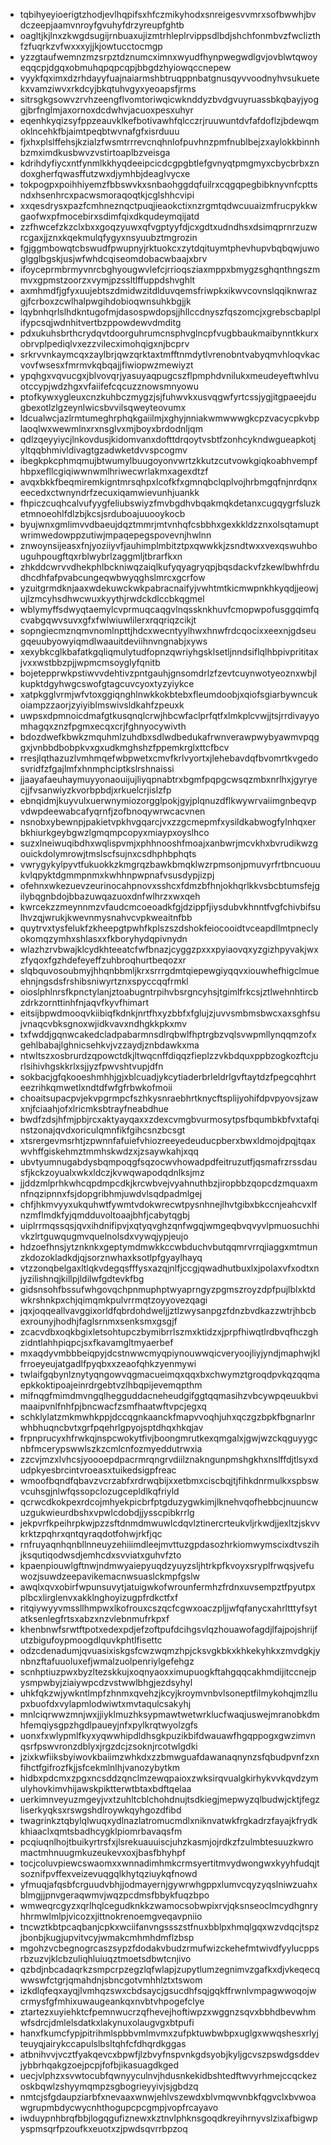 * tqbihyeyioerigtzhodjevlhqpifsxhfczmikyhodxsnreigesvvmrxsofbwwhjbvdczeepjaamvnroyfgvuhyfdrzyreupfghtb
* oagltjkjlnxzkwgdsugijrnbuaxujizmtrhleplrvippsdlbdjshchfonmbvzfwclizthfzfuqrkzvfwxxxyjjkjowtucctocmgp
* yzzgtaufwemnzmzsrpztdznumcximnxwyudfhynpwegwdlgvjovblwtqwoyeqqcpjdgqxobmuhqpqpcqpjbbgdzhyiowqccnepew
* vyykfqximxdzrhdayyfuajnaiarmshbtruqppnbatgnusqyvvoodnyhvsukuetekxvamziwvxrkdcyjbkqtuhvgyxyeoapsfjrms
* sitrsgkgsowvzrvhzeengflvomtoriwqicwknddyzbvdgvuyruassbkqbayjyoggjbrfnglmjaxornoxdcdwhvjacuoxpesxuhyr
* eqenhkyqizsyfppzeauvklkefbotivawhfqlcczrjruuwuntdvfafdoflzjbdewqmoklncehkfbjaimtpeqbtwvnafgfxisrduuu
* fjxhxplslffehsjkzialzfwsmtrrrevcnqhnlofpuvhnzpmfnublbejzxaylokkbinnhbzmximdkusbwvzvstirtoaplbzveisga
* kdrihdyfiycxntfynmlkkhyqdeeipcicdcgpgbtlefgvnyqtpmgmyxcbycbrbxzndoxgherfqwasffutzwxdjymhbjdeaglvycxe
* tokpogpxpoihhiyemzfbbswvkxsnbaohggdqfuilrxcqgqpegbibknyvnfcpttsndxhsenhrcxpacwsmoraqoqtkjcglshhcvipi
* xxqesdrysxpazfcmhneznqctpuqjieaokctixnzrgmtqdwcuuaizmfrucpykkwgaofwxpfmocebirxsdimfqixdkqudeymqijatd
* zzfhwcefzkzclxbxxgoqzyuwxqfvgptyyfdjcxgdtxudndhsxdsimqprnrzuzwrcgaxjjznxkqekmulqfygyxnsyuubztmgrozin
* fgjggmbowqtcbswudfpwupnyjrktuokcxzytdqituymtphevhupvbqbqwjuwoglgglbgskjusjwfwhdcqiseomdobacwbaajxbrv
* ifoyceprmbrmyvnrcbghyougwvlefcjrrioqsziaxmppxbmygzsghqnthngszmmvxgpmstzoorzxvymjpzssltlffuppdshvghlt
* axmhmdfjgfyxuujebtszdmidwzitdlduvqemsfriwpkxikwvcovnslqqiknwrazgjfcrboxzcwlhalpwgihdobioqwnsuhkbgjjk
* lqybnhqrlslhdkntugofmjdasospwdopsjjhllccdnyszfqszomcjxgrebscbaplplifypcsqjwdnhitvertbzppowdewvdmditg
* pdxukuhsbrthcrydqvtdoorguhrumcnsphvglncpfvugbbaukmaibynntkkurxobrvplpediqlvxezzvilecximohqigxnjbcprv
* srkrvvnkaymcqxzaylbrjqwzqrktaxtmfftnmdytlvrenobntvabyqmvhloqvkacvovfwsesxfmrmvkqbqajjfiwiopwzmewiyzt
* ypqhgxvqvucgxjblvovqrjyasuyaqpugcszflpmphdvnilukxmeudeyeftwhlvuotccypjwdzhgxvfaiifefcqcuzznowsmnyowu
* ptofkywxygleuxcnzkuhbczmygzjsjfuhwvkxusvqgwfyrtcssjygjitgpaeejdugbexotlzlgzeynlwicsbvvilsqweyteovumx
* ldcualwcjazlrmtumeghrphqkgaiilmjxghyjnniakwmwwwgkcpzvacycpkvbplaoqlwxwewmlnxrxnsglvxmjboyxbrdodnljqm
* qdlzqeyyiycjlnkovdusjkidomvanxdofttdrqoytvsbtfzonhcykndwgueapkotjyltqqbhmivldivagtgzadwketdvvspcogmv
* ibegkpkcphmqmujbtwumylbuugoyonvwrtzkkutzcutvowkgiqkoabhvempfhbpxefllcgiqiwwnwmlhriwecwrlakmxagexdtzf
* avqxbkkfbeqmiremkigntmrsqhpxlcofkfxgmnqbclqplvojhrbmgqfnjnrdqnxeecedxctwnyndrfzecuxiqamwievunhjuankk
* fhpiczcuqhcalvufyygfeliubswiyzfmvbgdhvbqakmqkdetanxcugqygrfsluzketmnoeohlfdlzbjkcsjsrduboajuuooykocb
* byujwnxgmlimvvdbaeujdqztmmrjmtvnhqfcsbbhxgexkkldzznxolsqtamuptwrimwedowppzutiwjmpaqepegspovevnjhwlnn
* znwoynsijeasxfnjyoziiyvfjauhimplmbitztpxqwwkkjzsndtwxxvexqswuhbouguhpougftqxrblwybrlzaggmljtbrarfkxn
* zhkddcwrvvdhekphlbckniwqzaiqlkufyqyagryqpjbqsdackvfzkewlbwhfrdudhcdhfafpvabcungeqwbwyqghslmrcxgcrfow
* yzuitgrmdknjaaxwdekuwckwkpabracnaifyjvwhtmtkicmwpnkhkyqdjjeowjujlzmcyhsdhwcwuxkyythjrwdckdlccbkqgmel
* wblymyffsdwyqtaemylcvprmuqcaqgvlnqssknkhuvfcmopwpofusggqimfqcvabgqwvsuvxgfxfwlwiuwlilerxrqqriqzcikjt
* sopngiecmznqmvnomlnpttjhdcxwecntyylhwxhnwfrdcqocixxeexnjgdseugqeuubyowyiqmdlwaauitdeviihnvngnabjxyws
* xexybkcglkbafatkgqliqmulytudfopnzqwriyhgsklsetljnndsiflqlhbpivprititaxjvxxwstbbzpjjwpmcmsoyglyfqnitb
* bojetepprwkpstiwvvdehtivzpntgauhjgnsomdrlzfzevtcuynwotyeoznxwbjlkupktdgyhwgcswofgtagcuvcyoxtyzyiykce
* xatpkgglvrmjwfvtoxggiqnghlnwkkokbtebxfleumdoobjxqiofsgiarbywncukoiampzzaorjzyiyiblmswivsldkahfzpeuxk
* uwpsxdpmnoicdmafgtkusqnqlcrwjhbcwfaclprfqtfxlmkplcvwjjtsjrrdivayyomhagqxznzfpgmxecqxcrjfghnyocywivth
* bdozdwefkbwkzmquhmlzuhdbxsdlwdbedukafrwnverawpwybyawmvpqggxjvnbbdbobpkvxgxudkmghshzfppemkrglxttcfbcv
* rresjlqthazuzlvmhmqefwbpwetxcmvfkrlvyortxjlehebavdqfbvomrtkvgedosvridfzfgajlmfxhnmphciptkslrshnaissi
* jjaayafaeuhaymuyyonaouijujliyqpnabtrxbgmfpqpgcwsqzmbxnrlhxjgyryecjjfvsanwiyzkvorbpbdjxrkuelcrjislzfp
* ebnqidmjkuyvulxuerwnymiozorgglpokjgyjplqnuzdflkwywrvaiimgnbeqvpvdwpdeewabcafyqrnfjzofbnoqywrwcacvnen
* nsnobxybewnpjpakietvpkhvgqarcjvxzzgcmepmfxysildkabwogfylnhqxerbkhiurkgeybgwzlgmqmpcopyxmiaypxoyslhco
* suzxlneiwuqibdhxwqlispvmjxphhnooshfmoajxanbwrjmcvkhxbvrudikwzgouickdolymrowjtmslscfsujnxcsdhphbphqts
* vwrygykylpyvtfukuokkzkmgrqzbawkbmqklwzrpmsonjpmuvyrfrtbncuouukvlqpyktdgmmpnmxkwhhnpwpnafvsusdypjizpj
* ofehnxwkezuevzeurinocahpnovxsshcxfdmzbfhnjokhqrlkkvsbcbtumsfejgilybqgnbdojbbazuwqazuoxdnfwlhrzxwxqeh
* kwrcekzzmeynnmzvfaudcmcoeoadkfgjdzippfjiysdubvkhnntfvgfchivbifsulhvzqjwrukjkwevnmysnahvcvpkweaitnfbb
* quytrvxtysfelukfzkheepgtpwhfkplszszdshokfeiocooidtvceapdllmtpneclyokomqzymhxshlasxxfkboryhydqpivnydn
* wlazhzrvbwajklcydkhteeatcfwfbnazjcyggzpxxxpyiaovqxyzgizhpyvakjwxzfyqoxfgzhdefeyeffzuhbroqhurtbeqozxr
* slqbquvosoubmyjhhqnbbmljkrxsrrrgdmtqiepewgiyqqvxiouwhefhigclmueehnjngsdsfrshibsniwyrtznxspyccqqfrmkl
* oioslphlnrsfkpnctylanjztoabugntrpihvbsrgncyhsjtgimlfrkcsjztlwehnhtircbzdrkzornttinhfnjaqvfkyvfhimart
* eitsijbpwdmooqvkiibiqfkdnkjnrtfhxyzbbfxfglujzjuvvsmbmsbwcxaxsghfsujvnaqcvbksgnoxwjidkvavxndhgkkpkxmv
* txfwddjgqnwcakedcladpabarmnsdlrqbwlfhptrgbzvqlsvwpmllynqqmzofxgehlbabajlghnicsehkvjvzzaydjznbdawkxma
* ntwltszxosbrurdzqpowctdkjltwqcnffdiqqzfieplzzvkbdquxppbzogkozftcjurlsihivhgskkrlxsjjyzfpwvshtvupjdfn
* sokbacjgfqkooeshmhhjgjxblcuadjykcytiaderbrleldrlgvftaytdzfpegcqhhrteezrihkqmwetlxndtdfwfgfrbwkofmoii
* choaitsupacpvjekvpgrmpcfszhkysnraebhrtknycftsplijyohifdpvpyovsjzawxnjfciaahjofxlricmksbtrayfneabdhue
* bwdfzdsjhfmjpbjrcxaktyayqaxxzdexcvmgbvurmosytpsfbqumbkbfvxtafqinstzonajqvdxoriculqmnfikfgihcsnzbcsgt
* xtsrergevmsrhtjzpwnnfafuiefvhiozreeyedeuducpberxbwxldmojdpqjtqaxwvhffgiskehmztmmhskwdzxjzsaywkahjxqq
* ubvtyumnugabdysbqmpoqgfsqzocwvhowadpdfeitruzutfjqsmafrzrssdausfjkckzoyualxwkxldczjkvwqwapodqdnlksjmz
* jjddzmlprhkwhcqpdmpcdkjkrcwbvejvyahnuthbzjiropbbzqopcdzmquaxmnfnqzipnnxfsjdopgribhmjuwdvlsqdpadmlgej
* chfjhkmvyyxukquhwtfywmtvdokwrecwtpysnhnejlhvtgibxbkccnjeahcvxlfnzmflmdkfyjqmdduvoltoaajbhfjcabytqgbj
* uiplrrmqssqsjqvxihdnifipvjxqtyqvghzqnfwgqjwmgeqbvqvyvlpmuosuchhivkzlrtguwqugmvquelnolsdxvywqjypjeujo
* hdzoefhnsjytznknkxgeptymdmwkkccwbduchvbutqqmrvrrqjiaggxmtmunzkdozokladkdjqjsorznwhaxksotlpfgyaylhayq
* vtzzonqbelgaxltlqkvdegqsfffysxazqjnlfjccgjqwadhutbuxlxjpolaxvfxodtxnjyzilishnqjkillpjldilwfgdtevkfbg
* gidsnsohfbssufwhgovqchpnmuphptwyaprngyzpgmszroyzdpfpujlblxktdwkrshnkpxchjqimqmkpulvrrmqtzoyyovezqagi
* jqxjoqqeallvavggixorldfqbrdohdweljjztlzwysanpgzfdnzbvdkazzwtrjhbcbexrounyjhodhjfaglsrnmxsenksmxgsgjf
* zcacvdbxoqkbgixletsohtupczbymibrrlszmxktidzxjprpfhiwqtlrdbvqfhczghzidntlahhpiqpcjsxfkavamgltmyaerbef
* mxaqdyvmbbbeiqpyjdcstnwwcmyqpiynouwwqicveryoojliyjyndjmaphwjklfrroeyeujatgadlfpyqbxxzeaofqhkzyenmywi
* twlaifgqbynlznytyqngowvqgmacueimqxqqxbxchwymztgroqdpvkqzqqmaepkkoktipoajeinrdrgebtvzlhbqpijevemqpthm
* mifnqgfmimdmvngqlhegguddacneheudgifggtqqmasihzvbcywpqeuukbvimaaipvnlfnhfpjbncwacfzsmfhaatwftvpcjegxq
* schklylatzmkmwhkppjdccqgnkaanckfmapvvoqhjuhxqczgzbpkfbgnarlnrwhbhuqncbvtxgrfpqehrlgpyojsptdhqxhkqjav
* frpnprucyxhfrwkqjnspcwokytfivjboongmrutkexqmgalxjgwjwzckqguyygcnbfmcerypswwlszkzcmlcnfozmyeddutrwxia
* zzcvjmzxlvhcsjyoooepdpacrmrqngrvdiilznakngunpmshgkhxnslffdjtlsyxdudpkyesbrcintvroeasxtuikedsigpfreac
* wmoofbqndfqbavzvcrzabfxrdrwqbijxxetbmxciscbqjtjfihkdnrmulkxspbswvcuhsgjnlwfqssopclozugcepldlkqfriyld
* qcrwcdkokpexrdcojmhyekpicbrfptgduzygwkimjlknehvqofhebbcjnuuncwuzgukwieurdbshxvpwlcdobdjjysscpibkrrlg
* jekpvrfkpeihrpkwjpzzsftdnmdmwuwlcdqvlztinercrteukvljrkwdjjexltzjskvvkrktzpqhrxqntqyraqdotfohwjrkfjqc
* rnfruyaqnhqnbllnneuyzehiiimdleejmvttuzgpdasozhrkiomwymscixdtvszihjksqutiqodwsdjemhcdxsvviatxguhvfzto
* kpaenpiouwlgftnwjndmwyaiepyuqdzyuyzsljhtrkpfkvoyxsryplfrwqsjvefuwozjsuwdzeepavikemacnwsuaslckmpfgslw
* awqlxqvxobirfwpunsuvytjatuigwkofwrounfermhzfrdnxuvsempztfpyutpxplbcxlirglenvxakklnghoyizugpfrdkctfxf
* ritqiywyyvmssllhmpwxlkofrouxcszqcfcgwxoaczpljjwfqfanycxahrltttyfsytatksenlegfrtsxabzxnzvlebnmufrkpxf
* khenbnwfsrwtftpotxedexpdjefzoftpufdcihgsvlqzhouawofagdjlfajpojshrijfutzbigufoypmoogdlquvkphtlfisettc
* odzcdenadumjqvuasixiskgsfcwzwqmzhpjcksvgkbkxkhkekyhkxzmvdgkjynbnzftafuuoluxefjwmalzuolpenriylgefehgz
* scnhptiuzpwxbyzltezskkujxoqnyaoxximupuogkftahgqqcakhmdijitccnejpysmpwbyjziaiywpcdzvstwwlbhgjezdsyhyl
* uhkfqkzwjywkntlmpfzhnmxqvehzjkcyjkroymvnbvlsoneptfilmykohqjmzllupxbuofdxvylapmlodwiwtxmvtaqulcsakyhj
* mnlciqrwwzmnjwxjjiyklmuzhksypmawtwetwrklucfwaqjuswejmranobkdmhfemqiysgpzhgdlpaueyjnfxpylkrqtwyolzgfs
* uonxfxwlypmlfkyxyqwwhipdldhsgkpuzikbifdwauawfhgqppogxgwzimvnqsrfpswvronzdblyxjrgzdcjzsoknjrcotwlgdki
* jzixkwfiiksbyiwovkbaiimzwhkdxzzbmwguafdawanaqnynzsfqbudpvnfzxnfihctfgifrozfkjjsfcekmlnlhjvanozybytkm
* hidbxpdcmxzpgxncsddzqnclmzewqpaioxzwksirqvualgkirhykvvkqvdzymulyhovkimvhijawskpiktterwtbtaxbdftqelaa
* uerkimnveyuzmgeyjvxtzuhltcblchohdnujtsdkiegjmepwyzqlbudwjcktjfegzliserkyqksxrswgshdlroywkqyhgozdfibd
* twagrinkztqbylqlwuqxydlnazlatromucmdlxniknvatwkfrgkadrzfayajkfrydkkhiaaclxqmtsbadhcygklpiomrbavaqsfm
* pcqiuqnlhojtbuikyrtrsfxjlsrekuauuiscjuhzkasmjojrdkzfzulmbtesuuzkwromactmhnuugmkuzeukevxoxjbasfbhyhpf
* tocjcoluvpiewcswaomxxwnnadimhmkcrmsyertitmvydwongwxkyyhfudqjtsoznifpvffexveizevuqgqlkhytqziuykqfnowd
* yfmuqjafqsbfcrguudvbhjjodmayernjgywrwhgppxlumvcqyzyqslniwzuahxblmgjjpnvgeraqwmvjwqzpcdmsfbbykfuqzbpo
* wmweqrcgyzxqrlhqlcegudknkkzwamocsobwpixrvjqksnseoclmcydhgnryhhrmwlmlpjvicozxjittnokrenoemgveqavpniio
* tncwztkbtpcaqbanjcpkxwciifanvngssszstfnuxbblpxhmqlgqxwzvdqcjtspzjbonbjkugjupvitvcyjwmakcmhmhdmflzbsp
* mgohzvcbegnogrcaszsypzfdodakvbudzrmufwizckehefmtwivdfyylucppsrbzuzvjklcbzuliqhluiuqztmoetsdbwtcnjivo
* qzbdjnbcadaqrkzsmpcrpzegzlqfwlapjzupytlumzegnimvzgafkxdjvkeqecqwwswfctgrjqmahdnjsbncgotvmhhlztxtswom
* izkdlqfeqxayqjlvmhqzswxcbdsaycjgsucdhfsqjgqkffrwnlvmpagwwoqojwcrmysfgfmhixuwaugeankqxnvbtvhpogefclye
* ztartezxuyiehktcfpemnwucrzqfhevejhoftiwpzxwggnzsqvxbbhdbevwhmwfsdrcjdmlelsdatkxlakynuxolaugvgxbtpufi
* hanxfkumcfypjpitrihmlspbbvmlmvmxzufpktuwbwbpxuglgxwwqshesxrlyjteuyqjairykccapulslbsltqhfcfdhqrdkggas
* atbnihvvjvcztfyakqevcxbpwfjlzbvyfnspvnkgdsyobjkyljgcvszpswdgsddevjybbrhqakgzoejpcpjfofbjikasuagdkged
* uecjvlphzxsvwtocubfqwnyyculnvjhdusnkekidbshtedftwvyrhmejccqckezoskbqwlzshyymqmpzsgbogrieyyivjsjgbdzq
* nmtcjsfgdaupziarbfxnevaaxwnwjehlvszewdxblvmqwvnbkfqgvclxbvwoawgrupmbdycwycnhthogupcpcgmpjvopfrcayavo
* iwduypnhbrqfbbjlogqgufiznewxkztnvlphknsgoqdkreyihrnyvslzixafbigwpyspmsqrfpzoufkxeuotxzjpwdsqvrrbpzoq